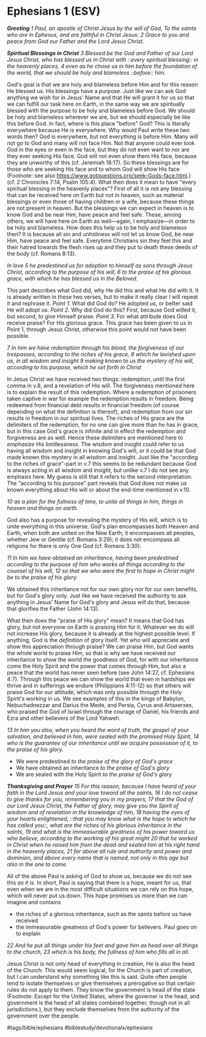 # Ephesians 1 (ESV) 
***Greeting***
*1 Paul, an apostle of Christ Jesus by the will of God,*
*To the saints who are in Ephesus, and are faithful in Christ Jesus:*
*2 Grace to you and peace from God our Father and the Lord Jesus Christ.*

***Spiritual Blessings in Christ***
*3 Blessed be the God and Father of our Lord Jesus Christ, who has blessed us in Christ with ::every spiritual blessing:: in the heavenly places, 4 even as he chose us in him before the foundation of the world, that we should be holy and blameless ::before:: him.*

God's goal is that we are holy and blameless before Him and for this reason He blessed us. His blessings have a purpose. Just like we can ask God anything we wish for in Jesus' Name and that He will grant it for us so that we can fulfill our task here on Earth, in the same way we are spiritually blessed with the purpose to be holy and blameless before God. 
We should be holy and blameless wherever we are, but we should especially be like this before God. In fact, where is this place "before" God? This is literally everywhere because He is everywhere. Why would Paul write these two words then? God is everywhere, but not everything is before Him. Many will not go to God and many will not face Him. Not that anyone could ever look God in the eyes or even in the face, but they do not even want to nor are they ever seeking His face. God will not even show them His face, because they are unworthy of this (cf. Jeremiah 18:17). So these blessings are for those who are seeking His face and to whom God will show His face (Footnote: see also https://www.gotquestions.org/seek-Gods-face.html.) (cf. 2 Chronicles 7:14, Psalm 105:4).
What then does it mean to have "every spiritual blessing in the heavenly places"? First of all it is not any blessing that can be received here on Earth but not in heaven, such as material blessings or even those of having children or a wife, because these things are not present in heaven. But the blessings we can expect in heaven is to know God and be near Him, have peace and feel safe. These, among others, we will have here on Earth as well—again, I emphasize—in order to be holy and blameless.  How does this help us to be holy and blameless then? It is because all sin and unholiness will not let us know God, be near Him, have peace and feel safe. Everytime Christians sin they feel this and their hatred towards the flesh rises up and they put to death these deeds of the body (cf. Romans 8:13). 

*In love 5 he predestined us for adoption to himself as sons through Jesus Christ, according to the purpose of his will, 6 to the praise of his glorious grace, with which he has blessed us in the Beloved.*

This part describes what God did, why He did this and what He did with it. It is already written in these two verses, but to make it really clear I will repeat it and rephrase it. 
*Point 1.* What did God do? He adopted us, or better said He will adopt us.
*Point 2.* Why did God do this? First, because God willed it, but second, to give Himself praise.
*Point 3.* For what attribute does God receive praise? For His glorious grace. 
This grace has been given to us in Point 1, through Jesus Christ, otherwise this point would not have been possible. 

*7 In him we have redemption through his blood, the forgiveness of our trespasses, according to the riches of his grace, 8 which he lavished upon us, in all wisdom and insight 9 making known to us the mystery of his will, according to his purpose, which he set forth in Christ*

In Jesus Christ we have received two things: redemption, until the first comma in v.8, and a revelation of His will. The forgiveness mentioned here is to explain the result of this redemption. Where a redemption of prisoners taken captive in war for example the redemption results in freedom. Being redeemed from financial debt results in financial freedom (of course depending on what the definition is thereof), and redemption from our sin results in freedom in our spiritual lives. 
The riches of His grace are the delimiters of the redemption, for no one can give more than he has in grace, but in this case God's grace is infinite and in effect the redemption and forgiveness are as well. Hence these delimiters are mentioned here to *emphasize* His limitlessness. 
The wisdom and insight could refer to us having all wisdom and insight in knowing God's will, or it could be that God made known this mystery in all wisdom and insight. Just like the "according to the riches of grace"-part in v.7 this seems to be redundant because God is always acting in all wisdom and insight, but unlike v.7 I do not see any emphasis here. My guess is still that it refers to the second interpretation. The "according to his purpose" part reveals that God does not make us known everything about His will or about the end-time mentioned in v.10.  

*10 as a plan for the fullness of time, to unite all things in him, things in heaven and things on earth.*

God also has a purpose for revealing the mystery of His will, which is to unite everything in this universe. God's plan encompasses both Heaven and Earth, when both are united on the New Earth; it encompasses all peoples, whether Jew or Gentile (cf. Romans 3:29); it does not encompass all religions for there is only One God (cf. Romans 3:30). 

*11 In him we have obtained an inheritance, having been predestined according to the purpose of him who works all things according to the counsel of his will, 12 so that we who were the first to hope in Christ might be to the praise of his glory.*

We obtained this inheritance not for our own glory nor for our own benefits, but for God's glory only. Just like we have received the authority to ask anything in Jesus' Name for God's glory and Jesus *will* do that, because that glorifies the Father (John 14:13). 

What then does the "praise of His glory" mean? It means that God has glory, but not everyone on Earth is praising Him for it. Whatever we do will not increase His glory, because it is already at the highest possible level. If anything, God is the *definition* of glory itself. Yet who will appreciate and show this appreciation through praise? We can praise Him, but God wants the whole world to praise Him, so that is why we have received our inheritance to show the world the goodness of God, for with our inheritance come the Holy Spirit and the power that comes through Him, but also a peace that the world has never seen before (see John 14:27, cf. Ephesians 4:7). Through this peace we can show the world that even in hardships we thrive and in sufferings we endure (Philippians 4:11-12) so that others will praise God for our attitude, which was only possible through the Holy Spirit's working in us. We see examples of this in the kings of Babylon, Nebuchadnezzar and Darius the Mede, and Persia, Cyrus and Artaxerxes, who praised the God of Israel through the courage of Daniel, his friends and Ezra and other believers of the Lord Yahweh.

*13 In him you also, when you heard the word of truth, the gospel of your salvation, and believed in him, were sealed with the promised Holy Spirit, 14 who is the guarantee of our inheritance until we acquire possession of it, to the praise of his glory.*

* We were predestined *to the praise of the glory of God's grace*
* We have obtained an inheritance *to the praise of God's glory*
* We are sealed with the Holy Spirit *to the praise of God's glory*


***Thanksgiving and Prayer***
*15 For this reason, because I have heard of your faith in the Lord Jesus and your love toward all the saints, 16 I do not cease to give thanks for you, remembering you in my prayers, 17 that the God of our Lord Jesus Christ, the Father of glory, may give you the Spirit of wisdom and of revelation in the knowledge of him, 18 having the eyes of your hearts enlightened, ::that you may know what is the hope to which he has called you::, what are the riches of his glorious inheritance in the saints, 19 and what is the immeasurable greatness of his power toward us who believe, according to the working of his great might 20 that he worked in Christ when he raised him from the dead and seated him at his right hand in the heavenly places, 21 far above all rule and authority and power and dominion, and above every name that is named, not only in this age but also in the one to come.*

All of the above Paul is asking of God to show us, because we do not see this *as it is*. In short, Paul is saying that there is a hope, meant for us, that even when we are in the most difficult situations we can rely on this hope, which will never put us down. This hope promises us more than we can imagine and contains
* the riches of a glorious inheritance, such as the saints before us have received
* the immeasurable greatness of God's power for believers.
Paul goes on to explain 

*22 And he put all things under his feet and gave him as head over all things to the church, 23 which is his body, the fullness of him who fills all in all.*

Jesus Christ is not only head of everything in creation, He is also the head of the Church. This would seem logical, for the Church is part of creation, but I can understand why something like this is said. Quite often people tend to isolate themselves or give themselves a prerogative so that certain rules do not apply to them. They know the government is head of the state (Footnote: Except for the United States, where the governer is the head, and government is the head of all states combined together, though not in all jurisdictions.), but they exclude themselves from the authority of the government over the people. 

#tags/bible/ephesians
#biblestudy/devotionals/ephesians
